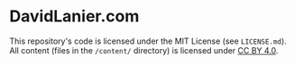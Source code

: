 # DavidLanier.com
This repository's code is licensed under the MIT License (see `LICENSE.md`).  
All content (files in the `/content/` directory) is licensed under [CC BY 4.0](LICENSE-CONTENT.md).
